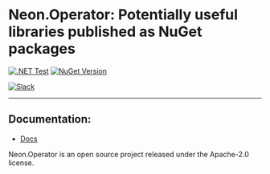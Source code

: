 # Neon.Operator: Potentially useful libraries published as NuGet packages

[![.NET Test](https://github.com/nforgeio/operator-sdk/actions/workflows/test.yaml/badge.svg?branch=master)](https://github.com/nforgeio/operator-sdk/actions/workflows/test.yaml)
[![NuGet Version](https://img.shields.io/nuget/v/Neon.Operator?style=flat&logo=nuget&label=NuGet)](https://www.nuget.org/packages/Neon.Operator)

[![Slack](https://img.shields.io/badge/Slack-4A154B?style=for-the-badge&logo=slack&logoColor=white)](https://communityinviter.com/apps/neonforge/neonforge)

---

## Documentation:
- [Docs](https://docs.neonforge.com/docs/operator-sdk)

Neon.Operator is an open source project released under the Apache-2.0 license.
